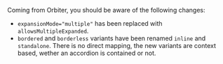 Coming from Orbiter, you should be aware of the following changes:

- `expansionMode="multiple"` has been replaced with `allowsMultipleExpanded`. 
- `bordered` and `borderless` variants have been renamed `inline` and `standalone`. There is no direct mapping, the new variants are context based, wether an accordion is contained or not.
